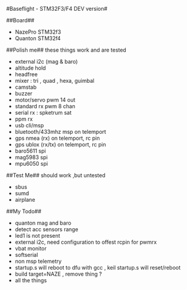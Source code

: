 #Baseflight -  STM32F3/F4 DEV version#


##Board##
* NazePro STM32f3
* Quanton STM32f4


##Polish me##
these things work and are tested

* external i2c (mag & baro)
* altitude hold
* headfree
* mixer : tri , quad , hexa, guimbal
* camstab 
* buzzer
* motor/servo pwm 14 out
* standard rx pwm 8 chan
* serial rx : spketrum sat
* ppm rx
* usb cli/msp
* bluetooth/433mhz msp on telemport 
* gps nmea (rx) on telemport, rc pin
* gps ublox (rx/tx) on telemport, rc pin
* baro5611 spi 
* mag5983 spi
* mpu6050 spi

##Test Me##
should work ,but untested
* sbus 
* sumd
* airplane


##My Todo##
* quanton mag and baro
* detect acc sensors range
* led1 is not present
* external i2c, need configuration to offest rcpin for pwmrx
* vbat monitor
* softserial
* non msp telemetry
* startup.s will reboot to dfu with gcc , keil startup.s  will reset/reboot
* build target=NAZE , remove thing ?
* all the things

